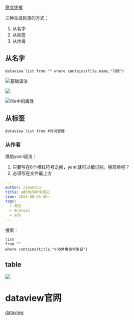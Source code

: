 
[原文连接](https://forum-zh.obsidian.md/t/topic/195) 

三种生成目录的方式：
1. 从名字
2. 从标签
3. 从作者

## 从名字 

`dataview list from "" where contains(file.name,"习惯")` 


![基础语法](https://forum-zh.obsidian.md/uploads/default/original/1X/d61dd1fe9074e883ed0b7d6f87adc75e86270597.jpeg) 


![](https://forum-zh.obsidian.md/uploads/default/original/1X/44029b25b4fbdffc22aaf866f40c73dae8cf0250.jpeg)


![file中的属性](https://forum-zh.obsidian.md/uploads/default/original/1X/732f60ee4b6ef0fc87acba54337666ba2f6deabc.jpeg)

## 从标签 

`dataview list from #时间管理` 

### 从作者 

借助yaml语法： 
1. 只要写在6个横杠符号之间，yaml就可以被识别。够简单吧？
2. 必须写在文件最上方

```yaml
---
author: zjmantou
title: adb常用命令笔记
time: 2024-08-05 周一
tags:
  - 笔记
  - Android
  - adb
---
```

搜索： 

```dataview
list 
from ""
where contains(title,"adb常用命令笔记")
```
## table 

![](https://forum-zh.obsidian.md/uploads/default/original/1X/5b23983552a126798a11960902264f4ea74eeea3.jpeg)


# dataview官网

[dataview](https://blacksmithgu.github.io/obsidian-dataview/)

